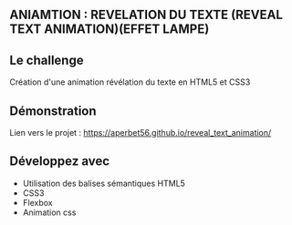 ## ANIAMTION : REVELATION DU TEXTE (REVEAL TEXT ANIMATION)(EFFET LAMPE)

## Le challenge

Création d'une animation révélation du texte en HTML5 et CSS3

## Démonstration

Lien vers le projet : https://aperbet56.github.io/reveal_text_animation/

## Développez avec

- Utilisation des balises sémantiques HTML5
- CSS3
- Flexbox
- Animation css
